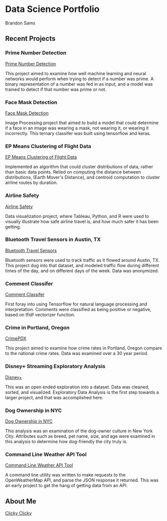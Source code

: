 # Data Science Portfolio

Brandon Sams

## Recent Projects

### Prime Number Detection

[Prime Number Detection](https://brandonsams.github.io/PrimeDetection-ML)

This project aimed to examine how well machine learning and neural networks would perform when trying to detect if a number was prime. A binary representation of a number was fed in as input, and a model was trained to detect if that number was prime or not.

### Face Mask Detection

[Face Mask Detection](https://brandonsams.github.io/FaceMaskDetection-ML)

Image Processing project that aimed to build a model that could determine if a face in an image was wearing a mask, not wearing it, or wearing it incorrectly. This ternary classifer was built using tensorflow and keras.

### EP Means Clustering of Flight Data

[EP Means Clustering of Flight Data](https://brandonsams.github.io/EPMeans-Flights)

Implemented an algorithm that could cluster distributions of data, rather than basic data points. Relied on computing the distance between distributions, (Earth Mover's Distance), and centroid computation to cluster airline routes by duration. 

### Airline Safety

[Airline Safety](https://github.com/Brandonsams/AirlineSafety)

Data visualization project, where Tableau, Python, and R were used to visually illustrate how safe airline travel is, and how much safer it has been getting.

### Bluetooth Travel Sensors in Austin, TX

[Bluetooth Travel Sensors](https://github.com/Brandonsams/BluetoothTravelSensorsAustin)

Bluetooth sensors were used to track traffic as it flowed around Austin, TX. This project dug into that dataset, and modeled traffic flow during different times of the day, and on different days of the week. Data was anonymized.

### Comment Classifer

[Comment Classifer](https://github.com/Brandonsams/CommentClassifier)

First foray into using Tensorflow for natural language processing and interpretation. Comments were classified as being positive or negative, based on tfidf vectorizer function.

### Crime in Portland, Oregon

[CrimePDX](https://github.com/Brandonsams/CrimePDXvsUS)

This project aimed to examine how crime rates in Portland, Oregon compare to the national crime rates. Data was examined over a 30 year period.

### Disney+ Streaming Exploratory Analysis

[Disney+](https://github.com/Brandonsams/DisneyPlusStreamingEDA)

This was an open ended exploration into a dataset. Data was cleaned, sorted, and visualized. Exploratory Data Analysis is the first step towards a larger project, and that was accomplished here.

### Dog Ownership in NYC

[Dog Ownership in NYC](https://github.com/Brandonsams/DogOwnershipNYC)

This analysis was an examination of the dog-owner culture in New York City. Attributes such as breed, pet name, size, and age were examined in this analysis to determine how dog-friendly the city truly is.

### Command Line Weather API Tool

[Command Line Weather API Tool](https://github.com/Brandonsams/WeatherAPI)

A command line utility was written to make requests to the OpenWeatherMap API, and parse the JSON response it returned. This was an early project to get the hang of getting data from an API.

## About Me

[Clicky Clicky](https://brandonsams.github.io/about)
